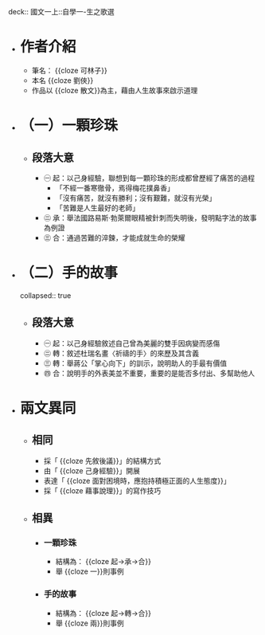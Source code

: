 deck:: 國文一上::自學一-生之歌選

- # 作者介紹
	- 筆名： {{cloze 可林子}}
	- 本名 {{cloze 劉俠}}
	- 作品以 {{cloze 散文}}為主，藉由人生故事來啟示道理
- # （一）一顆珍珠
	- ## 段落大意
		- ㊀ 起：以己身經驗，聯想到每一顆珍珠的形成都曾歷經了痛苦的過程
			- 「不經一番寒徹骨，焉得梅花撲鼻香」
			- 「沒有痛苦，就沒有勝利；沒有艱難，就沒有光榮」
			- 「苦難是人生最好的老師」
		- ㊁ 承：舉法國路易斯‧勃萊爾眼精被針刺而失明後，發明點字法的故事為例證
		- ㊂ 合：通過苦難的淬鍊，才能成就生命的榮耀
- # （二）手的故事
  collapsed:: true
	- ## 段落大意
		- ㊀ 起：以己身經驗敘述自己曾為美麗的雙手因病變而感傷
		- ㊁ 轉：敘述杜瑞名畫〈祈禱的手〉的來歷及其含義
		- ㊂ 轉：舉蔣公「掌心向下」的訓示，說明助人的手最有價值
		- ㊃ 合：說明手的外表美並不重要，重要的是能否多付出、多幫助他人
- # 兩文異同
	- ## 相同
		- 採「 {{cloze 先敘後議}}」的結構方式
		- 由「 {{cloze 己身經驗}}」開展
		- 表達「 {{cloze 面對困境時，應抱持積極正面的人生態度}}」
		- 採「 {{cloze 藉事說理}}」的寫作技巧
	- ## 相異
		- ### 一顆珍珠
			- 結構為： {{cloze 起->承->合}}
			- 舉 {{cloze 一}}則事例
		- ### 手的故事
			- 結構為： {{cloze 起->轉->合}}
			- 舉 {{cloze 兩}}則事例